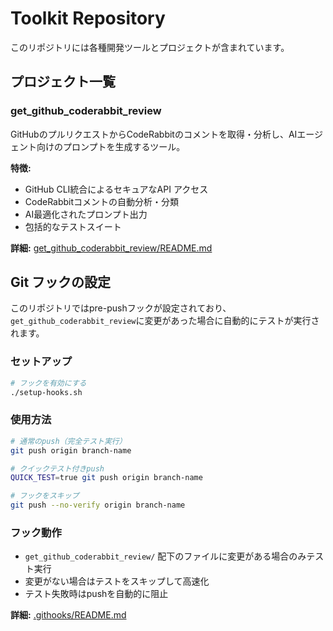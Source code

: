 # Toolkit Repository

このリポジトリには各種開発ツールとプロジェクトが含まれています。

## プロジェクト一覧

### get_github_coderabbit_review

GitHubのプルリクエストからCodeRabbitのコメントを取得・分析し、AIエージェント向けのプロンプトを生成するツール。

**特徴:**
- GitHub CLI統合によるセキュアなAPI アクセス
- CodeRabbitコメントの自動分析・分類
- AI最適化されたプロンプト出力
- 包括的なテストスイート

**詳細:** [get_github_coderabbit_review/README.md](get_github_coderabbit_review/README.md)

## Git フックの設定

このリポジトリではpre-pushフックが設定されており、`get_github_coderabbit_review`に変更があった場合に自動的にテストが実行されます。

### セットアップ

```bash
# フックを有効にする
./setup-hooks.sh
```

### 使用方法

```bash
# 通常のpush（完全テスト実行）
git push origin branch-name

# クイックテスト付きpush
QUICK_TEST=true git push origin branch-name

# フックをスキップ
git push --no-verify origin branch-name
```

### フック動作

- `get_github_coderabbit_review/` 配下のファイルに変更がある場合のみテスト実行
- 変更がない場合はテストをスキップして高速化
- テスト失敗時はpushを自動的に阻止

**詳細:** [.githooks/README.md](.githooks/README.md)
